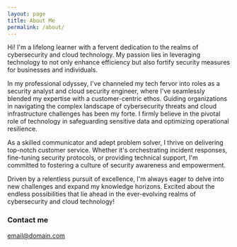 ```yaml
---
layout: page
title: About Me
permalink: /about/
---
```


Hi! I'm a lifelong learner with a fervent dedication to the realms of cybersecurity and cloud technology. My passion lies in leveraging technology to not only enhance efficiency but also fortify security measures for businesses and individuals.

In my professional odyssey, I've channeled my tech fervor into roles as a security analyst and cloud security engineer, where I've seamlessly blended my expertise with a customer-centric ethos. Guiding organizations in navigating the complex landscape of cybersecurity threats and cloud infrastructure challenges has been my forte. I firmly believe in the pivotal role of technology in safeguarding sensitive data and optimizing operational resilience.

As a skilled communicator and adept problem solver, I thrive on delivering top-notch customer service. Whether it's orchestrating incident responses, fine-tuning security protocols, or providing technical support, I'm committed to fostering a culture of security awareness and empowerment.

Driven by a relentless pursuit of excellence, I'm always eager to delve into new challenges and expand my knowledge horizons. Excited about the endless possibilities that lie ahead in the ever-evolving realms of cybersecurity and cloud technology!

### Contact me

[email@domain.com](mailto:jacobrobbertse@gmail.com)
